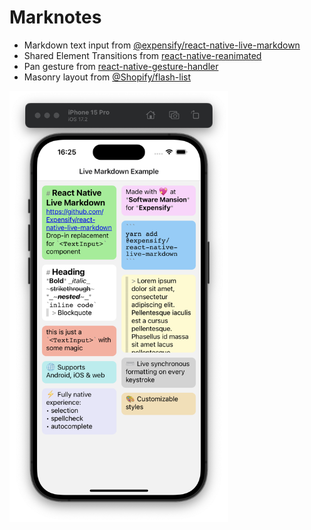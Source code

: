 # Marknotes

- Markdown text input from [@expensify/react-native-live-markdown](https://github.com/Expensify/react-native-live-markdown)
- Shared Element Transitions from [react-native-reanimated](https://github.com/software-mansion/react-native-reanimated)
- Pan gesture from [react-native-gesture-handler](https://github.com/software-mansion/react-native-gesture-handler)
- Masonry layout from [@Shopify/flash-list](https://github.com/Shopify/flash-list)

<img src="assets/screenshot.png" width="350" />
